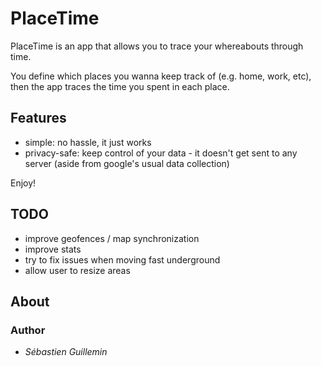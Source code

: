 # PlaceTime

PlaceTime is an app that allows you to trace your whereabouts through time.

You define which places you wanna keep track of (e.g. home, work, etc), then the app traces the time you spent in each
place.

## Features

- simple: no hassle, it just works
- privacy-safe: keep control of your data - it doesn't get sent to any server (aside from google's usual data collection)

Enjoy!

## TODO

- improve geofences / map synchronization
- improve stats
- try to fix issues when moving fast underground
- allow user to resize areas

## About

### Author

* *Sébastien Guillemin*
